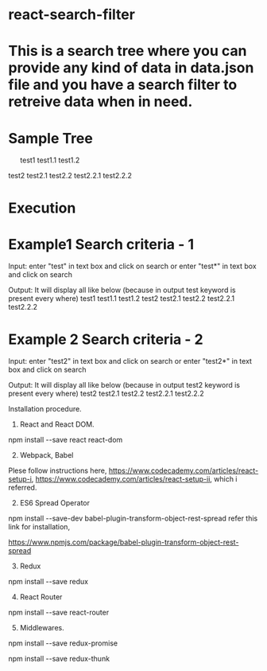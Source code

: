 # react-search-filter
# This is a search tree where you can provide any kind of data in data.json file and you have a search filter to retreive data when in need.


Sample Tree
================
<ul>test1
    test1.1
    test1.2</ul>
test2
    test2.1
    test2.2
        test2.2.1
        test2.2.2



Execution
================ 

Example1
Search criteria - 1 
==================================
Input:
    enter "test" in text box and click on search 
    or
    enter "test*" in text box and click on search

Output:
    It will display all like below (because in output test keyword is present every where)
    test1
        test1.1
        test1.2
    test2
        test2.1
        test2.2
            test2.2.1
            test2.2.2


Example 2
Search criteria - 2
==================================
Input:
    enter "test2" in text box and click on search 
    or
    enter "test2*" in text box and click on search 
    
Output:
It will display all like below (because in output test2 keyword is present every where)
    test2
        test2.1
        test2.2
            test2.2.1
            test2.2.2
 




Installation procedure.

1) React and React DOM.

npm install --save react react-dom

2) Webpack, Babel

Plese follow instructions here, https://www.codecademy.com/articles/react-setup-i, https://www.codecademy.com/articles/react-setup-ii, which i referred.

2) ES6 Spread Operator

npm install --save-dev babel-plugin-transform-object-rest-spread refer this link for installation,

https://www.npmjs.com/package/babel-plugin-transform-object-rest-spread


3) Redux

npm install --save redux

4) React Router

npm install --save react-router

5) Middlewares.

npm install --save redux-promise

npm install --save redux-thunk
